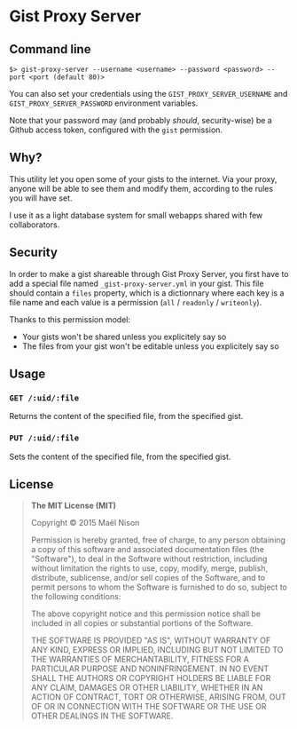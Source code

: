 # Gist Proxy Server

## Command line

```
$> gist-proxy-server --username <username> --password <password> --port <port (default 80)>
```

You can also set your credentials using the `GIST_PROXY_SERVER_USERNAME` and `GIST_PROXY_SERVER_PASSWORD` environment variables.

Note that your password may (and probably *should*, security-wise) be a Github access token, configured with the `gist` permission.

## Why?

This utility let you open some of your gists to the internet. Via your proxy, anyone will be able to see them and modify them, according to the rules you will have set.

I use it as a light database system for small webapps shared with few collaborators.

## Security

In order to make a gist shareable through Gist Proxy Server, you first have to add a special file named `_gist-proxy-server.yml` in your gist. This file should contain a `files` property, which is a dictionnary where each key is a file name and each value is a permission (`all` / `readonly` / `writeonly`).

Thanks to this permission model:

  - Your gists won't be shared unless you explicitely say so
  - The files from your gist won't be editable unless you explicitely say so

## Usage

### `GET /:uid/:file`

Returns the content of the specified file, from the specified gist.

### `PUT /:uid/:file`

Sets the content of the specified file, from the specified gist.

## License

> **The MIT License (MIT)**
>
> Copyright © 2015 Maël Nison
>
> Permission is hereby granted, free of charge, to any person obtaining a copy of this software and associated documentation files (the "Software"), to deal in the Software without restriction, including without limitation the rights to use, copy, modify, merge, publish, distribute, sublicense, and/or sell copies of the Software, and to permit persons to whom the Software is furnished to do so, subject to the following conditions:
>
> The above copyright notice and this permission notice shall be included in all copies or substantial portions of the Software.
>
> THE SOFTWARE IS PROVIDED "AS IS", WITHOUT WARRANTY OF ANY KIND, EXPRESS OR IMPLIED, INCLUDING BUT NOT LIMITED TO THE WARRANTIES OF MERCHANTABILITY, FITNESS FOR A PARTICULAR PURPOSE AND NONINFRINGEMENT. IN NO EVENT SHALL THE AUTHORS OR COPYRIGHT HOLDERS BE LIABLE FOR ANY CLAIM, DAMAGES OR OTHER LIABILITY, WHETHER IN AN ACTION OF CONTRACT, TORT OR OTHERWISE, ARISING FROM, OUT OF OR IN CONNECTION WITH THE SOFTWARE OR THE USE OR OTHER DEALINGS IN THE SOFTWARE.
